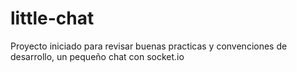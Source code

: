 # little-chat
Proyecto iniciado para revisar buenas practicas y convenciones de desarrollo, un pequeño chat con socket.io
